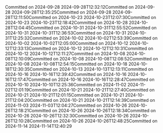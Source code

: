 Committed on 2024-09-28 2024-09-28T12:32:12Committed on 2024-09-28 2024-09-28T12:35:25Committed on 2024-09-28 2024-09-28T12:11:50Committed on 2024-10-23 2024-10-23T12:07:30Committed on 2024-10-23 2024-10-23T12:18:42Committed on 2024-10-28 2024-10-28T12:04:45Committed on 2024-10-31 2024-10-31T12:55:52Committed on 2024-10-31 2024-10-31T12:36:53Committed on 2024-10-31 2024-10-31T12:25:32Committed on 2024-10-02 2024-10-02T12:53:39Committed on 2024-10-02 2024-10-02T12:05:00Committed on 2024-10-12 2024-10-12T12:33:13Committed on 2024-10-12 2024-10-12T12:10:31Committed on 2024-10-12 2024-10-12T12:11:27Committed on 2024-10-08 2024-10-08T12:10:09Committed on 2024-10-08 2024-10-08T12:08:52Committed on 2024-10-08 2024-10-08T12:54:15Committed on 2024-10-18 2024-10-18T12:30:35Committed on 2024-10-13 2024-10-13T12:13:11Committed on 2024-10-16 2024-10-16T12:39:42Committed on 2024-10-16 2024-10-16T12:17:47Committed on 2024-10-16 2024-10-16T12:28:47Committed on 2024-10-10 2024-10-10T12:25:36Committed on 2024-11-02 2024-11-02T12:01:19Committed on 2024-10-21 2024-10-21T12:27:40Committed on 2024-10-21 2024-10-21T12:01:15Committed on 2024-10-21 2024-10-21T12:04:20Committed on 2024-10-21 2024-10-21T12:14:39Committed on 2024-11-03 2024-11-03T12:04:27Committed on 2024-10-26 2024-10-26T12:18:21Committed on 2024-10-26 2024-10-26T12:18:34Committed on 2024-10-26 2024-10-26T12:32:30Committed on 2024-10-26 2024-10-26T12:10:28Committed on 2024-10-26 2024-10-26T12:48:25Committed on 2024-11-14 2024-11-14T12:40:29